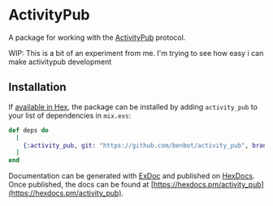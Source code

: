 # ActivityPub

A package for working with the [ActivityPub](https://activitypub.rocks/) protocol.

WIP: This is a bit of an experiment from me. I'm trying to see how easy i can make activitypub development

## Installation

If [available in Hex](https://hex.pm/docs/publish), the package can be installed
by adding `activity_pub` to your list of dependencies in `mix.exs`:

```elixir
def deps do
  [
    {:activity_pub, git: "https://github.com/benbot/activity_pub", branch: "master"}
  ]
end
```

Documentation can be generated with [ExDoc](https://github.com/elixir-lang/ex_doc)
and published on [HexDocs](https://hexdocs.pm). Once published, the docs can
be found at [https://hexdocs.pm/activity_pub](https://hexdocs.pm/activity_pub).

